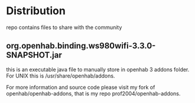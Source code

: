 # Distribution
repo contains files to share with the community

## org.openhab.binding.ws980wifi-3.3.0-SNAPSHOT.jar 
this is an executable java file to manually store in openhab 3 addons folder.
For UNIX this is /usr/share/openhab/addons. 

For more information and source code please visit my fork of openhab/openhab-addons,
that is my repo prof2004/openhab-addons.
